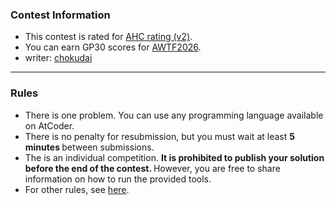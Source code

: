 
<div>

<script>
$(function () {
      $(".js-accordion-title").on("click", function() {
	  $(this).next().slideToggle(500);
	  $(this).toggleClass("open",500);
      });
  });


</script>

<span>

<span>

### **Contest Information**

<ul>

<li>
This contest is rated for <a href="https://atcoder.jp/posts/1381">AHC
                            rating (v2)</a>.
</li>

<li>
You can earn GP30 scores for <a href="https://atcoder.jp/posts/1394">AWTF2026</a>.
</li>

<li>
writer: <a href="https://atcoder.jp/user/chokudai">
<span>
chokudai
</span>
</a>
</li>

</ul>

---

### **Rules**

<section>

<ul>

<li>
There is one problem.
                    You can use any programming language available on AtCoder.
</li>

<li>
There is no penalty for resubmission, but you must wait at least 
<strong>
5 minutes
</strong>
between
                    submissions.
                
</li>

<li>
The is an individual competition. 
<strong>
It is prohibited to publish your solution before the end
                        of the contest.
</strong>
However, you are free to share information on how to run the provided
                    tools.
</li>

<li>
For other rules, see <a href="https://atcoder.jp/contests/ahc047/rules">here</a>.
</li>

</ul>

</section>

</span>

</span>

</div>
